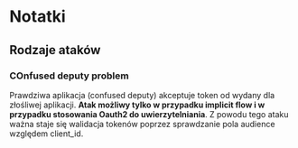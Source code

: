 # Notatki

## Rodzaje ataków

### COnfused deputy problem

Prawdziwa aplikacja (confused deputy) akceptuje token od wydany dla złośliwej aplikacji. **Atak możliwy tylko w przypadku implicit flow i w przypadku stosowania Oauth2 do uwierzytelniania**. Z powodu tego ataku ważna staje się walidacja tokenów poprzez sprawdzanie pola audience względem client_id. 
